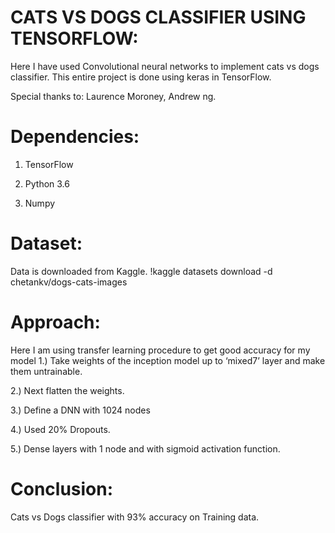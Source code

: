 # CATS VS DOGS CLASSIFIER USING TENSORFLOW:

Here I have used Convolutional neural networks to implement cats vs dogs classifier. This entire project is done using keras in TensorFlow. 

Special thanks to: Laurence Moroney, Andrew ng. 
 

# Dependencies:

1.	TensorFlow

2.	Python 3.6

3.	Numpy


# Dataset:

Data is downloaded from Kaggle.
!kaggle datasets download -d chetankv/dogs-cats-images

# Approach:

Here I am using transfer learning procedure to get good accuracy for my model
1.)	 Take weights of the inception model up to ‘mixed7’ layer and make them untrainable.

2.)	 Next flatten the weights.

3.)	Define a DNN with 1024 nodes

4.)	Used 20% Dropouts.

5.)	Dense layers with 1 node and with sigmoid activation function.                  

# Conclusion:

Cats vs Dogs classifier with 93% accuracy on Training data.

